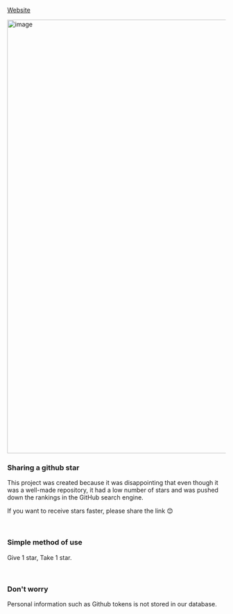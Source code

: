 [Website](https://github-star-share.vercel.app)

<img width="1000" alt="image" src="https://github.com/cha2hyun/star-me/assets/56015532/096ef3b7-5239-4e78-8c01-a11cd1b18b19">

### Sharing a github star
This project was created because it was disappointing that even though it was a well-made repository, it had a low number of stars and was pushed down the rankings in the GitHub search engine.

If you want to receive stars faster, please share the link 😊

<br/>

### Simple method of use
Give 1 star, Take 1 star.

<br/>

### Don't worry
Personal information such as Github tokens is not stored in our database.

